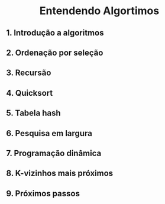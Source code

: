 <h1 align="center">Entendendo Algortimos</h1>
<h2>1. Introdução a algoritmos</h2>
<h2>2. Ordenação por seleção</h2>
<h2>3. Recursão</h2>
<h2>4. Quicksort</h2>
<h2>5. Tabela hash</h2>
<h2>6. Pesquisa em largura</h2>
<h2>7. Programação dinâmica</h2>
<h2>8. K-vizinhos mais próximos</h2>
<h2>9. Próximos passos</h2>
